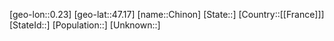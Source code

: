 ﻿---
location: [47.17,0.23]
type: City
tags:
- geo/City


SpocWebEntityId: 29589
isDeleted: false
confidential: public

---
[geo-lon::0.23]
[geo-lat::47.17]
[name::Chinon]
[State::]
[Country::[[France]]]
[StateId::]
[Population::]
[Unknown::]

